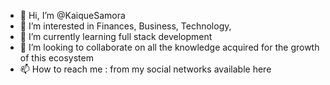 - 👋 Hi, I’m @KaiqueSamora
- 👀 I’m interested in Finances, Business, Technology, 
- 🌱 I’m currently learning full stack development
- 💞️ I’m looking to collaborate on all the knowledge acquired for the growth of this ecosystem
- 📫 How to reach me : from my social networks available here
<!---
KaiqueSamora/KaiqueSamora is a ✨ special ✨ repository because its `README.md` (this file) appears on your GitHub profile.
You can click the Preview link to take a look at your changes.
--->
